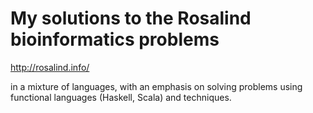 My solutions to the Rosalind bioinformatics problems
================

http://rosalind.info/


in a mixture of languages, with an emphasis on solving problems using 
functional languages (Haskell, Scala) and techniques.
